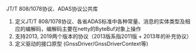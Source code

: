 JT/T 808/1078协议、ADAS协议公共库

1. 定义JT/T 808/1078协议、各省ADAS标准中各种常量、消息的实体类型及相应的编解码，编解码主要在netty的ByteBuf对象上操作
2. 支持2013, 2019两个版本的协议（2013版系指2011版 + 2013年的补充协议）
3. 定义驱动的接口原型 (GnssDriver/GnssDriverContext等)

